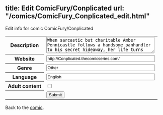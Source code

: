 title: Edit ComicFury/Conplicated
url: "/comics/ComicFury_Conplicated_edit.html"
---
Edit info for comic ComicFury/Conplicated

<form name="comic" action="http://gaepostmail.appspot.com/comic/" method="post">
<table class="comicinfo">
<tr>
<th>Description</th><td><textarea name="description" cols="40" rows="3">When sarcastic but charitable Amber Pennicastle follows a handsome panhandler to his secret hideaway, her life turns upside-down in this action/romantic comedy. (Revised and color version of Geode Corner).</textarea></td>
</tr>
<tr>
<th>Website</th><td><input type="text" name="url" value="http://Conplicated.thecomicseries.com/" size="40"/></td>
</tr>
<tr>
<th>Genre</th><td><input type="text" name="genre" value="Other" size="40"/></td>
</tr>
<tr>
<th>Language</th><td><input type="text" name="language" value="English" size="40"/></td>
</tr>
<tr>
<th>Adult content</th><td><input type="checkbox" name="adult" value="adult" /></td>
</tr>
<tr>
<th></th><td>
<input type="hidden" name="comic" value="ComicFury_Conplicated" />
<input type="submit" name="submit" value="Submit" />
</td>
</tr>
</table>
</form>

Back to the [comic](ComicFury_Conplicated.html).
